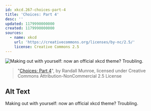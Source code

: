 ```yaml
---
id: xkcd.267-choices-part-4
title: 'Choices: Part 4'
desc: ''
updated: 1179990000000
created: 1179990000000
sources:
  - name: xkcd
    url: 'https://creativecommons.org/licenses/by-nc/2.5/'
    license: Creative Commons 2.5
---
```

![Making out with yourself: now an official xkcd theme?  Troubling.](https://imgs.xkcd.com/comics/choices_part_4.jpg)
> "[Choices: Part 4](https://xkcd.com/267/)", by Randall Munroe, licensed under Creative Commons Attribution-NonCommercial 2.5 License

## Alt Text
Making out with yourself: now an official xkcd theme?  Troubling.
